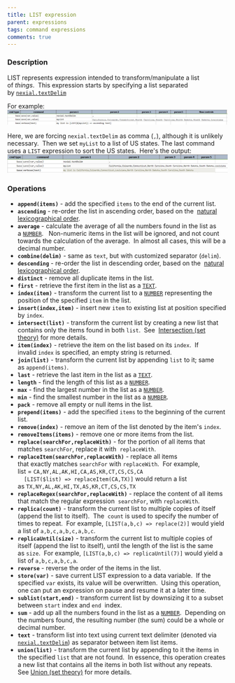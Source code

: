 ```yaml
---
title: LIST expression
parent: expressions
tags: command expressions
comments: true
---
```



### Description
LIST represents expression intended to transform/manipulate a list of _things_.  This expression starts by specifying 
a list separated by [`nexial.textDelim`](../systemvars/index#nexial.textDelim)<br/>

For example:<br/>
![](image/LISTexpression_01.PNG)

Here, we are forcing `nexial.textDelim` as comma (`,`), although it is unlikely necessary.  Then we set `myList` to 
a list of US states. The last command uses a `LIST` expression to sort the US states.  Here's the output:<br/>
![](image/LISTexpression_02.PNG)


### Operations
- **`append(items)`** \- add the specified `items` to the end of the current list.
- **`ascending`** \- re-order the list in ascending order, based on the 
  <a href="https://en.wikipedia.org/wiki/Lexicographical_order" class="external-link" target="_nexial_target">natural lexicographical order</a>.
- **`average`** \- calculate the average of all the numbers found in the list as a [`NUMBER`](NUMBERexpression).  
  Non-numeric items in the list will be ignored, and not count towards the calculation of the average.  In almost all 
  cases, this will be a decimal number.
- **`combine(delim)`** \- same as `text`, but with customized separator (`delim`).
- **`descending`** - re-order the list in descending order, based on the 
  <a href="https://en.wikipedia.org/wiki/Lexicographical_order" class="external-link" target="_nexial_target">natural lexicographical order</a>.
- **`distinct`** \- remove all duplicate items in the list.
- **`first`** \- retrieve the first item in the list as a [`TEXT`](TEXTexpression).
- **`index(item)`** \- transform the current list to a [`NUMBER`](NUMBERexpression) representing the position of the 
  specified `item` in the list.
- **`insert(index,item)`** \- insert new `item` to existing list at position specified by `index`. 
- **`intersect(list)`** \- transform the current list by creating a new list that contains only the items found in 
  both `list`.  See 
  <a href="https://en.wikipedia.org/wiki/Union_(set_theory)" class="external-link" target="_nexial_target">Intersection (set theory)</a> for more details.
- **`item(index)`** \- retrieve the item on the list based on its `index`.  If invalid `index` is specified, an empty 
  string is returned.
- **`join(list)`** \- transform the current list by appending `list` to it; same as `append(items)`.
- **`last`** \- retrieve the last item in the list as a [`TEXT`](TEXTexpression).
- **`length`** \- find the length of this list as a [`NUMBER`](NUMBERexpression).
- **`max`** \- find the largest number in the list as a [`NUMBER`](NUMBERexpression).
- **`min`** \- find the smallest number in the list as a [`NUMBER`](NUMBERexpression).
- **`pack`** \- remove all empty or null items in the list.
- **`prepend(items)`** \- add the specified `items` to the beginning of the current list.
- **`remove(index)`** \- remove an item of the list denoted by the item's `index`.
- **`removeItems(items)`** \- remove one or more items from the list.
- **`replace(searchFor,replaceWith)`** \- for the portion of all items that matches `searchFor`, replace it with 
  `replaceWith`.
- **`replaceItem(searchFor,replaceWith)`** \- replace all items that exactly matches `searchFor` with `replaceWith`.  
  For example,   
  list = `CA,NY,AL,AK,HI,CA,AS,KR,CT,CS,CS,CA`  
  `  [LIST($list) => replaceItem(CA,TX)]` would return a list as `TX,NY,AL,AK,HI,TX,AS,KR,CT,CS,CS,TX` 
- **`replaceRegex(searchFor,replaceWith)`** \- replace the content of all items that match the regular expression 
  `searchFor`, with `replaceWith`.
- **`replica(count)`** \- transform the current list to multiple copies of itself (append the list to itself).  The 
  `count` is used to specify the number of times to repeat.  For example, `[LIST(a,b,c) => replace(2)]` would yield a 
  list of `a,b,c,a,b,c,a,b,c`.
- **`replicaUntil(size)`** \- transform the current list to multiple copies of itself (append the list to itself), 
  until the length of the list is the same as `size`.  For example, `[LIST(a,b,c) => replicaUntil(7)]` would yield 
  a list of `a,b,c,a,b,c,a`.
- **`reverse`** \- reverse the order of the items in the list.
- **`store(var)`** \- save current LIST expression to a data variable.  If the specified `var` exists, its value will 
  be overwritten.  Using this operation, one can put an expression on pause and resume it at a later time.
- **`sublist(start,end)`** \- transform current list by downsizing it to a subset between `start` index and `end` 
  index.
- **`sum`** \- add up all the numbers found in the list as a [`NUMBER`](NUMBERexpression).  Depending on the numbers 
  found, the resulting number (the sum) could be a whole or decimal number.
- **`text`** \- transform list into text using current text delimiter (denoted via 
  [`nexial.textDelim`](../systemvars/index#nexial.textDelim)) as separator between item list items.
- **`union(list)`** \- transform the current list by appending to it the items in the specified `list` that are not 
  found.  In essence, this operation creates a new list that contains all the items in both list without any repeats.  
  See [Union (set theory)](https://en.wikipedia.org/wiki/Union_(set_theory)) for more details.
  
